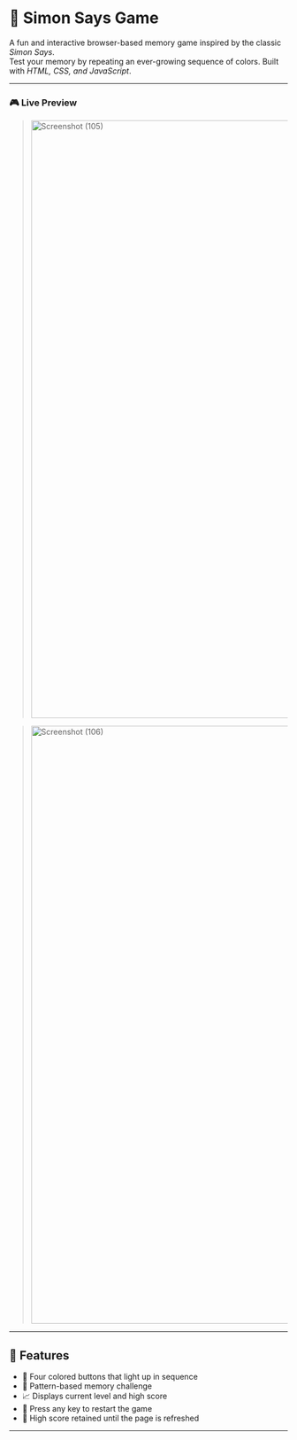 # 🧠 Simon Says Game

A fun and interactive browser-based memory game inspired by the classic *Simon Says*.  
Test your memory by repeating an ever-growing sequence of colors. Built with *HTML, CSS, and JavaScript*.


---

### 🎮 Live Preview

> <img width="1920" height="1080" alt="Screenshot (105)" src="https://github.com/user-attachments/assets/3dcdb11c-8872-424e-bc85-29042bfd36ab" />



> <img width="1920" height="1080" alt="Screenshot (106)" src="https://github.com/user-attachments/assets/956df53b-0540-4fe8-82f8-325eccd7974f" />





---

## 🧩 Features

* 🎨 Four colored buttons that light up in sequence  
* 🧠 Pattern-based memory challenge  
* 📈 Displays current level and high score  
* 🔁 Press any key to restart the game  
* 💾 High score retained until the page is refreshed  

---
